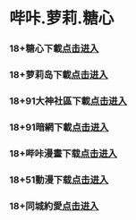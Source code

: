 # 哔咔.萝莉.糖心
### 18+糖心下載<a rel="nofollow noopener" href="https://delta0321.skyvortex.icu/mk/28178/oebg21tx" target="_blank">点击进入</a>
### 18+萝莉岛下載<a rel="nofollow noopener" href="https://beta0324.nexokick.icu/ck/34222/ovtluoli" target="_blank">点击进入</a>
### 18+91大神社區下載<a rel="nofollow noopener" href="https://8d9.kokwixg.xyz/chan/GS2187/nyBw" target="_blank">点击进入</a>
### 18+91暗網下載<a rel="nofollow noopener" href="https://3dd1.opcbioxm.xyz/aff-a6SG6" target="_blank">点击进入</a>
### 18+哔咔漫畫下载<a rel="nofollow noopener" href="https://0324lab.techdaze.icu/mk/28180/oebg21bk" target="_blank">点击进入</a>
### 18+51動漫下载<a rel="nofollow noopener" href="https://api0324.jumbodots.icu/ck/28182/oebg21mh" target="_blank">点击进入</a>
### 18+同城約愛<a rel="nofollow noopener" href="https://c5ad5.qsbowtl.xyz/?code=aZJ6Q&c=16921" target="_blank">点击进入</a>
